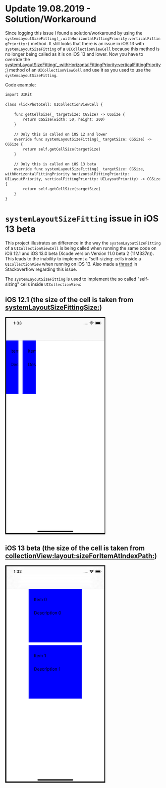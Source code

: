 # Update 19.08.2019 - Solution/Workaround
Since logging this issue I found a solution/workaround by using the `systemLayoutSizeFitting(_:withHorizontalFittingPriority:verticalFittingPriority:)` method. It still looks that there is an issue in iOS 13 with `systemLayoutSizeFitting` of a `UICollectionViewCell` because this method is no longer being called as it is on iOS 13 and lower. Now you have to override the [systemLayoutSizeFitting(_:withHorizontalFittingPriority:verticalFittingPriority:)](https://developer.apple.com/documentation/uikit/uiview/1622623-systemlayoutsizefitting) method of an `UICollectionViewCell` and use it as you used to use the `systemLayoutSizeFitting`.

Code example:


```
import UIKit

class FlickPhotoCell: UICollectionViewCell {

    func getCellSize(_ targetSize: CGSize) -> CGSize {
        return CGSize(width: 50, height: 200)
    }
    
    // Only this is called on iOS 12 and lower
    override func systemLayoutSizeFitting(_ targetSize: CGSize) -> CGSize {
        return self.getCellSize(targetSize)
    }
    
    // Only this is called on iOS 13 beta
    override func systemLayoutSizeFitting(_ targetSize: CGSize, withHorizontalFittingPriority horizontalFittingPriority: UILayoutPriority, verticalFittingPriority: UILayoutPriority) -> CGSize {
        return self.getCellSize(targetSize)
    }
}
```

# `systemLayoutSizeFitting` issue in iOS 13 beta
This project illustrates an difference in the way the `systemLayoutSizeFitting` of a `UICollectionViewCell` is being called when running the same code on iOS 12.1 and iOS 13.0 beta (Xcode version Version 11.0 beta 2 (11M337n)). This leads to the inability to implement a "self-sizing: cells inside a `UICollectionView` when running on iOS 13.
Also made a [thread](https://stackoverflow.com/questions/57184502/systemlayoutsizefittingsize-not-called-on-ios-13) in Stackoverflow regarding this issue.

The `systemLayoutSizeFitting` is used to implement the so called "self-sizing" cells inside `UICollectionView`:

## iOS 12.1 (the size of the cell is taken from[ systemLayoutSizeFittingSize:](https://developer.apple.com/documentation/uikit/uicollectionviewdelegateflowlayout/1617708-collectionview?language=objc))
<img src="screenshots/iOS 12.1.png">

## iOS 13 beta (the size of the cell is taken from [collectionView:layout:sizeForItemAtIndexPath:](https://developer.apple.com/documentation/uikit/uicollectionviewdelegateflowlayout/1617708-collectionview?language=objc))
<img src="screenshots/iOS 13.0.png">


